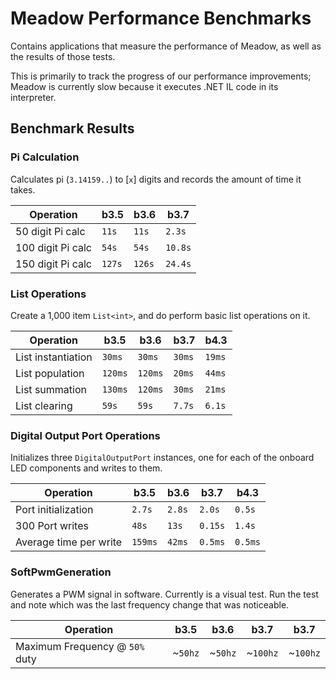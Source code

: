 # Meadow Performance Benchmarks

Contains applications that measure the performance of Meadow, as well as the results of those tests.

This is primarily to track the progress of our performance improvements; Meadow is currently slow because it executes .NET IL code in its interpreter. 

## Benchmark Results

### Pi Calculation

Calculates pi (`3.14159..`) to [`x`] digits and records the amount of time it takes.

| Operation          | **b3.5**   | **b3.6**   | **b3.7**   |
|--------------------|------------|------------|------------|
| 50 digit Pi calc   | `11s`      | `11s`      | `2.3s`     |
| 100 digit Pi calc  | `54s`      | `54s`      | `10.8s`    |
| 150 digit Pi calc  | `127s`     | `126s`     | `24.4s`    |

 
### List Operations

Create a 1,000 item `List<int>`, and do perform basic list operations on it.

| Operation          | **b3.5**   | **b3.6**   | **b3.7**   | **b4.3**   |
|--------------------|------------|------------|------------|------------|
| List instantiation | `30ms`     | `30ms`     | `30ms`     | `19ms`     |
| List population    | `120ms`    | `120ms`    | `20ms`     | `44ms`     |
| List summation     | `130ms`    | `120ms`    | `30ms`     | `21ms`     |
| List clearing      | `59s`      | `59s`      | `7.7s`     | `6.1s`     |

### Digital Output Port Operations

Initializes three `DigitalOutputPort` instances, one for each of the onboard LED components and 
writes to them.

| Operation              | **b3.5**  | **b3.6**  | **b3.7**  | **b4.3**  |
|------------------------|-----------|-----------|-----------|-----------|
| Port initialization    | `2.7s`    | `2.8s`    | `2.0s`    | `0.5s`    |
| 300 Port writes        | `48s`     | `13s`     | `0.15s`   | `1.4s`    |
| Average time per write | `159ms`   | `42ms`    | `0.5ms`   | `0.5ms`   |

### SoftPwmGeneration

Generates a PWM signal in software. Currently is a visual test. Run the test and note which was 
the last frequency change that was noticeable.

| Operation                        | **b3.5** | **b3.6** | **b3.7** | **b3.7** |
|----------------------------------|----------|----------|----------|----------|
| Maximum Frequency @ `50%` duty   | ~`50hz`  | ~`50hz`  | ~`100hz` | ~`100hz` |
